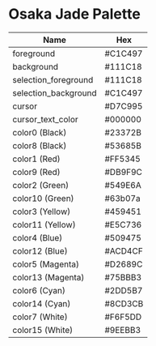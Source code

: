 # Osaka Jade Palette

| Name                  | Hex     |
| --------------------- | ------- |
| foreground            | #C1C497 |
| background            | #111C18 |
| selection_foreground  | #111C18 |
| selection_background  | #C1C497 |
| cursor                | #D7C995 |
| cursor_text_color     | #000000 |
| color0 (Black)        | #23372B |
| color8 (Black)        | #53685B |
| color1 (Red)          | #FF5345 |
| color9 (Red)          | #DB9F9C |
| color2 (Green)        | #549E6A |
| color10 (Green)       | #63b07a |
| color3 (Yellow)       | #459451 |
| color11 (Yellow)      | #E5C736 |
| color4 (Blue)         | #509475 |
| color12 (Blue)        | #ACD4CF |
| color5 (Magenta)      | #D2689C |
| color13 (Magenta)     | #75BBB3 |
| color6 (Cyan)         | #2DD5B7 |
| color14 (Cyan)        | #8CD3CB |
| color7 (White)        | #F6F5DD |
| color15 (White)       | #9EEBB3 |